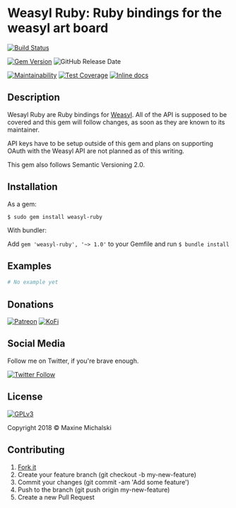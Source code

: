 # Weasyl Ruby: Ruby bindings for the weasyl art board

[![Build Status](https://travis-ci.org/maxine-red/weasyl-ruby.svg?branch=master)](https://travis-ci.org/maxine-red/weasyl-ruby)

[![Gem Version](https://img.shields.io/gem/v/weasyl-ruby.svg)](https://rubygems.org/gems/weasyl-ruby)
![GitHub Release Date](https://img.shields.io/github/release-date/maxine-red/weasyl-ruby.svg)

[![Maintainability](https://api.codeclimate.com/v1/badges/abec47c7ffbf84b03d4e/maintainability)](https://codeclimate.com/github/maxine-red/weasyl-ruby/maintainability)
[![Test Coverage](https://api.codeclimate.com/v1/badges/abec47c7ffbf84b03d4e/test_coverage)](https://codeclimate.com/github/maxine-red/weasyl-ruby/test_coverage)
[![Inline docs](http://inch-ci.org/github/maxine-red/weasyl-ruby.svg)](http://inch-ci.org/github/maxine-red/weasyl-ruby)

## Description

Wesayl Ruby are Ruby bindings for [Weasyl](https://weasyl.com). All of the API
is supposed to be covered and this gem will follow changes, as soon as they are
known to its maintainer.

API keys have to be setup outside of this gem and plans on supporting OAuth with
the Weasyl API are not planned as of this writing.

This gem also follows Semantic Versioning 2.0.

## Installation

As a gem:

`$ sudo gem install weasyl-ruby`

With bundler:

Add `gem 'weasyl-ruby', '~> 1.0'` to your Gemfile and run `$ bundle install`

## Examples

```ruby
# No example yet
```

## Donations

[![Patreon](https://img.shields.io/badge/Patreon-donate-orange.svg)](https://www.patreon.com/maxine_red)
[![KoFi](https://img.shields.io/badge/KoFi-donate-blue.svg)](https://ko-fi.com/maxinered)

## Social Media

Follow me on Twitter, if you're brave enough.

[![Twitter Follow](https://img.shields.io/twitter/follow/maxine_red.svg?style=social&logo=twitter&label=Follow)](https://twitter.com/maxine_red)

## License

[![GPLv3](https://www.gnu.org/graphics/gplv3-127x51.png)](https://www.gnu.org/licenses/gpl-3.0.en.html)

Copyright 2018 :copyright: Maxine Michalski

## Contributing

1. [Fork it](https://github.com/maxine-red/weasyl/fork)
1. Create your feature branch (git checkout -b my-new-feature)
1. Commit your changes (git commit -am 'Add some feature')
1. Push to the branch (git push origin my-new-feature)
1. Create a new Pull Request
